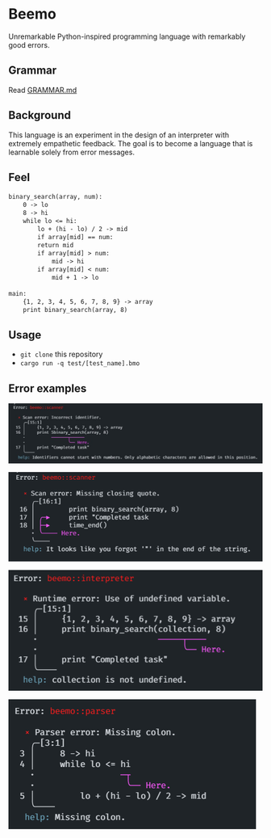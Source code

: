 # Beemo

Unremarkable Python-inspired programming language with remarkably good errors.

## Grammar

Read [GRAMMAR.md](GRAMMAR.md)

## Background

This language is an experiment in the design of an interpreter with extremely empathetic feedback. The goal is to become a language that is learnable solely from error messages.

## Feel

```
binary_search(array, num):
	0 -> lo
	8 -> hi
	while lo <= hi:
		lo + (hi - lo) / 2 -> mid
		if array[mid] == num:
		return mid
		if array[mid] > num:
			mid -> hi
		if array[mid] < num:
			mid + 1 -> lo

main:
	{1, 2, 3, 4, 5, 6, 7, 8, 9} -> array
	print binary_search(array, 8)
```

## Usage

* `git clone` this repository
* `cargo run -q test/[test_name].bmo`

## Error examples

![ident](pics/ident.jpeg)

![quote](pics/quote.png)

![undefined](pics/undefined.png)

![colon](pics/colon.png)
